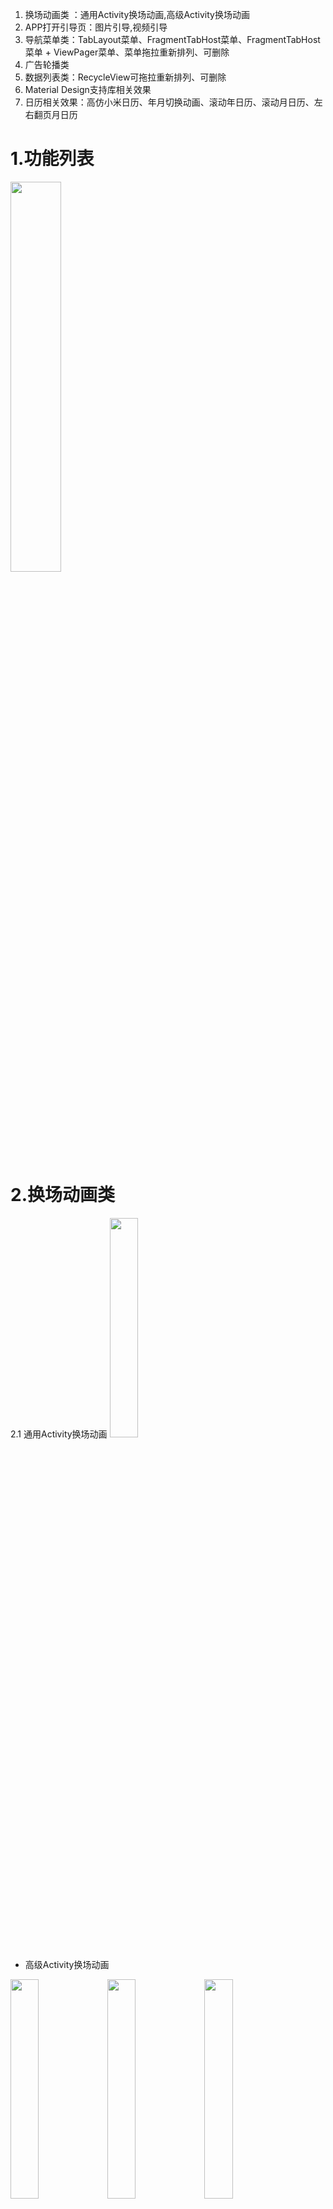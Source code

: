  1. 换场动画类 ：通用Activity换场动画,高级Activity换场动画  
 2. APP打开引导页：图片引导,视频引导
 3. 导航菜单类：TabLayout菜单、FragmentTabHost菜单、FragmentTabHost菜单 + ViewPager菜单、菜单拖拉重新排列、可删除
 4. 广告轮播类
 5. 数据列表类：RecycleView可拖拉重新排列、可删除
 6. Material Design支持库相关效果
 7. 日历相关效果：高仿小米日历、年月切换动画、滚动年日历、滚动月日历、左右翻页月日历
# 1.功能列表
<img src="https://img-blog.csdnimg.cn/20190127113304896.jpg?x-oss-process=image/watermark,type_ZmFuZ3poZW5naGVpdGk,shadow_10,text_aHR0cHM6Ly9ibG9nLmNzZG4ubmV0L2dlZHVvXzgz,size_16,color_FFFFFF,t_70" width="40%"><br>
# 2.换场动画类 
2.1 通用Activity换场动画
<img src="https://img-blog.csdnimg.cn/20190127115334220.gif" width="30%">
* 高级Activity换场动画 
<img src="https://img-blog.csdnimg.cn/20190127115646438.gif" width="30%">
<img src="https://img-blog.csdnimg.cn/20190127120002960.gif" width="30%">
<img src="https://img-blog.csdnimg.cn/20190127120047652.gif" width="30%">
<img src="https://img-blog.csdnimg.cn/20190127120130610.gif" width="30%">
# 3.APP打开引导页
*  图片引导
 <img src="https://img-blog.csdnimg.cn/20190127120316271.gif" width="30%">
*  视频引导
<img src="https://img-blog.csdnimg.cn/20190127120350285.gif" width="30%">
# 4.导航菜单类
* TabLayout菜单
<img src="https://img-blog.csdnimg.cn/2019012712044884.gif" width="30%">
* FragmentTabHost菜单
<img src="https://img-blog.csdnimg.cn/20190127120520159.gif" width="30%">
* FragmentTabHost菜单 + ViewPager菜单
<img src="https://img-blog.csdnimg.cn/20190127120557589.gif" width="30%">
* 菜单拖拉重新排列、可删除
 <img src="https://img-blog.csdnimg.cn/20190127120722156.gif" width="30%">
<img src="https://img-blog.csdnimg.cn/20190127120651981.gif" width="30%">
# 5.广告轮播类
* 图片轮播效果
 <img src="https://img-blog.csdnimg.cn/20190127120840978.gif" width="30%">
# 6.数据列表类
* RecycleView可拖拉重新排列、可删除
 <img src="https://img-blog.csdnimg.cn/20190127120931500.gif" width="30%">
# 7.Material Design支持库相关效果
* meterial design相关效果
 <img src="https://img-blog.csdnimg.cn/201901271212249.gif" width="30%">
# 8.日历相关效果
* 高仿小米日历
 <img src="https://img-blog.csdnimg.cn/20190127121402487.gif" width="30%">
* 年月切换动画
 <img src="https://img-blog.csdnimg.cn/20190127121542941.gif" width="30%">
* 滚动年日历
 <img src="https://img-blog.csdnimg.cn/20190127121633774.gif" width="30%">
* 滚动月日历
 <img src="https://img-blog.csdnimg.cn/20190127121726849.gif" width="30%">
* 左右翻页月日历
 <img src="https://img-blog.csdnimg.cn/20190127121802832.gif" width="30%">
